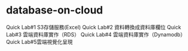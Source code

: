 # database-on-cloud

Quick Lab#1 S3存儲服務(Excel)
Quick Lab#2 資料轉換成資料庫欄位
Quick Lab#3 雲端資料庫實作（RDS）
Quick Lab#4 雲端資料庫實作（Dynamodb）
Quick Lab#5雲端視覺化呈現
